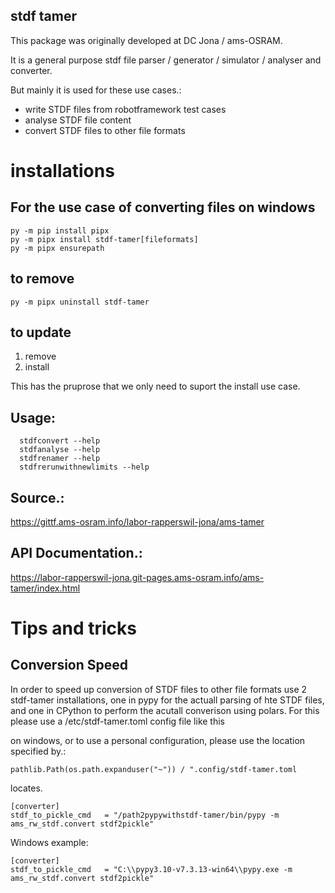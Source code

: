 ## stdf tamer
This package was originally developed at DC Jona / ams-OSRAM.

It is a general purpose stdf file parser / generator / simulator / analyser and converter.

But mainly it is used for these use cases.:

 - write STDF files from robotframework test cases
 - analyse STDF file content
 - convert STDF files to other file formats

# installations
## For the use case of converting files on windows
```
py -m pip install pipx
py -m pipx install stdf-tamer[fileformats]
py -m pipx ensurepath
```

## to remove 
```
py -m pipx uninstall stdf-tamer
```
## to update
1. remove
2. install

This has the pruprose that we only need to suport the install use case.

## Usage:
```
  stdfconvert --help
  stdfanalyse --help
  stdfrenamer --help
  stdfrerunwithnewlimits --help
```


## Source.:
https://gittf.ams-osram.info/labor-rapperswil-jona/ams-tamer

## API Documentation.:
https://labor-rapperswil-jona.git-pages.ams-osram.info/ams-tamer/index.html


# Tips and tricks

## Conversion Speed

In order to speed up conversion of STDF files to other file formats use 2 stdf-tamer installations,
one in pypy for the actuall parsing of hte STDF files, and one in CPython to perform the acutall
converison using polars. For this please use a /etc/stdf-tamer.toml config file like this

on windows, or to use a personal configuration, please use the location specified by.:
```
pathlib.Path(os.path.expanduser("~")) / ".config/stdf-tamer.toml
```

locates.

```
[converter]
stdf_to_pickle_cmd   = "/path2pypywithstdf-tamer/bin/pypy -m  ams_rw_stdf.convert stdf2pickle"
```

Windows example:
```
[converter]
stdf_to_pickle_cmd   = "C:\\pypy3.10-v7.3.13-win64\\pypy.exe -m  ams_rw_stdf.convert stdf2pickle"
```
